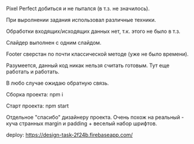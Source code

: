 Pixel Perfect добиться и не пытался (в т.з. не значилось).

При выролнении задания использовал различные техники.

Обработки входящих/исходящих данных нет, т.к. этого не было в т.з.

Слайдер выполнен с одним слайдом.

Footer сверстан по почти классической методе (уже не было времени).

Разумеется, данный код никак нельзя считать готовым. Тут еще работать и работать.

В любо случае ожидаю обратную связь.

Сборка проекта: npm i

Старт проекта: npm start

Отдельное "спасибо" дизайнеру проекта. Очень похож на реальный - куча странных margin и padding + веселый набор шрифтов.

deploy: https://design-task-2f24b.firebaseapp.com/
